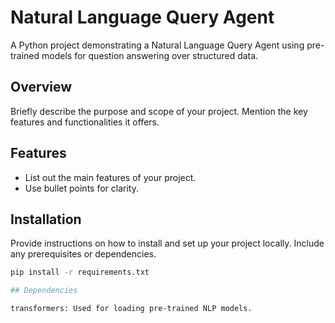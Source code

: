 # Natural Language Query Agent

A Python project demonstrating a Natural Language Query Agent using pre-trained models for question answering over structured data.

## Overview

Briefly describe the purpose and scope of your project. Mention the key features and functionalities it offers.

## Features

- List out the main features of your project.
- Use bullet points for clarity.

## Installation

Provide instructions on how to install and set up your project locally. Include any prerequisites or dependencies.

```bash
pip install -r requirements.txt

## Dependencies

transformers: Used for loading pre-trained NLP models.
